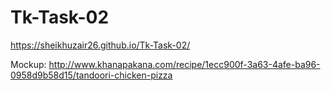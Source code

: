 # Tk-Task-02

https://sheikhuzair26.github.io/Tk-Task-02/

Mockup: http://www.khanapakana.com/recipe/1ecc900f-3a63-4afe-ba96-0958d9b58d15/tandoori-chicken-pizza
